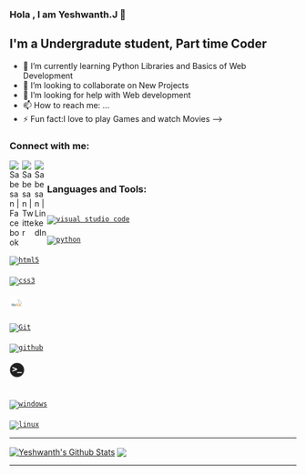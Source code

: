 ### Hola , I am Yeshwanth.J 👋
## I'm a Undergradute student, Part time Coder

- 🌱 I’m currently learning Python Libraries and Basics of Web Development
- 👯 I’m looking to collaborate on New Projects
- 🤔 I’m looking for help with Web development
- 📫 How to reach me: ...
- ⚡ Fun fact:I love to play Games and watch Movies
-->
### Connect with me:

[<img align="left" alt="Sabesan | Facebook" width="22px" src="https://cdn.jsdelivr.net/npm/simple-icons@3.4.0/icons/facebook.svg" />][facebook] 
[<img align="left" alt="Sabesan | Twitter" width="22px" src="https://cdn.jsdelivr.net/npm/simple-icons@v3/icons/twitter.svg" />][twitter]
[<img align="left" alt="Sabesan | LinkedIn" width="22px" src="https://cdn.jsdelivr.net/npm/simple-icons@v3/icons/linkedin.svg" />][linkedin]



<br />


### Languages and Tools:
[<code>
<img alt="visual studio code" width="26px" src="https://img.icons8.com/fluent/240/000000/visual-studio-code-2019.png" />
</code>](https://code.visualstudio.com/)
[<code>
<img alt="python" width="26px" src="https://img.icons8.com/color/240/000000/python.png">
</code>](https://www.python.org/)
[<code>
<img alt="html5" width="26px" src="https://img.icons8.com/color/240/000000/html-5.png">
</code>](https://developer.mozilla.org/en-US/docs/Web/HTML)
[<code>
<img alt="css3" width="26px" src="https://img.icons8.com/color/240/000000/css3.png">
</code>](https://developer.mozilla.org/en-US/docs/Web/CSS)
[<code>
<img alt="MySQL" width="26px" src="https://raw.githubusercontent.com/github/explore/80688e429a7d4ef2fca1e82350fe8e3517d3494d/topics/mysql/mysql.png">
</code>](https://dev.mysql.com/)
[<code>
<img alt="Git" width="26px" src="https://img.icons8.com/color/240/000000/git.png">
</code>](https://git-scm.com/)
[<code>
<img alt="github" width="26px" src="https://img.icons8.com/ios-glyphs/240/000000/github.png">
</code>](https://github.com/)
[<code>
<img alt="terminal" width="26px" src="https://raw.githubusercontent.com/github/explore/80688e429a7d4ef2fca1e82350fe8e3517d3494d/topics/terminal/terminal.png">
</code>](https://docs.microsoft.com/en-us/windows/terminal/)
<br />
[<code>
<img alt="windows" width="26px" src="https://img.icons8.com/color/240/000000/windows-10.png">
</code>](https://www.microsoft.com/en-us/windows)
[<code>
<img alt="linux" width="26px" src="https://img.icons8.com/color/48/000000/linux.png">
</code>](https://www.microsoft.com/en-us/windows)

-----

<a href="https://github.com/Yeshu076">
<img align="center" alt="Yeshwanth's Github Stats" src="https://github-readme-stats.codestackr.vercel.app/api?username=Yeshu076&show_icons=true&hide_border=true&count_private=true&include_all_commits=true&theme=buefy" /></a>


<a href="https://github.com/Yeshu076">
  <img align="center" src="https://github-readme-stats.anuraghazra1.vercel.app/api/top-langs/?username=Yeshu076&layout=compact&theme=buefy" />
</a>

-----


[twitter]: https://twitter.com/yeshu07
[linkedin]: https://www.linkedin.com/in/yeshwanth-j-187bb0b7/ 
[facebook]: https://www.facebook.com/YESHU3107 
